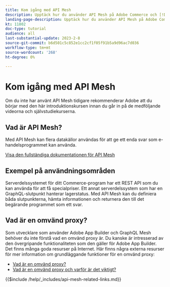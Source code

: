 ```yaml
---
title: Kom igång med API Mesh
description: Upptäck hur du använder API Mesh på Adobe Commerce och [!DNL Adobe App Builder]. Lär dig hur du installerar Adobe Developer, arbetar med projekt, skapar en grafisk omvänd proxy och mycket annat.
landing-page-description: Upptäck hur du använder API Mesh på Adobe Commerce och [!DNL Adobe App Builder]. Lär dig hur du installerar Adobe IO, arbetar med projekt, skapar en grafisk omvänd proxy och mycket mer.
kt: 11802
doc-type: tutorial
audience: all
last-substantial-update: 2023-2-8
source-git-commit: b6d501c5c852e1cc2cf1f05f91b5a9d96ac7d036
workflow-type: tm+mt
source-wordcount: '268'
ht-degree: 0%

---
```


# Kom igång med API Mesh

Om du inte har använt API Mesh tidigare rekommenderar Adobe att du börjar med den här introduktionskursen innan du går in på de medföljande videorna och självstudiekurserna.

## Vad är API Mesh?

Med API Mesh kan flera datakällor användas för att ge ett enda svar som e-handelsprogrammet kan använda.

[Visa den fullständiga dokumentationen för API Mesh](https://developer.adobe.com/graphql-mesh-gateway/gateway/overview/)

## Exempel på användningsområden

Serverdelssystemet för ditt Commerce-program har ett REST API som du kan använda för att få specialpriser. Ett annat serverdelssystem som har en GraphQL-slutpunkt hanterar lagerstatus. Med API Mesh kan du definiera båda slutpunkterna, hämta informationen och returnera den till det begärande programmet som ett svar.

## Vad är en omvänd proxy?

Som utvecklare som använder Adobe App Builder och GraphQL Mesh behöver du inte förstå vad en omvänd proxy är. Du kanske är intresserad av den övergripande funktionaliteten som den gäller för Adobe App Builder. Det finns många goda resurser på Internet.
Här finns några externa resurser för mer information om grundläggande funktioner för en omvänd proxy:

* [Vad är en omvänd proxy?](https://www.imperva.com/learn/performance/reverse-proxy/)
* [Vad är en omvänd proxy och varför är det viktigt?](https://blog.hubspot.com/website/reverse-proxy)

{{$include /help/_includes/api-mesh-related-links.md}}
